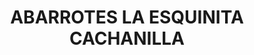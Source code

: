 ---
title: "ABARROTES LA ESQUINITA CACHANILLA"
url: /mexicali-baja-california/abarrotes-la-esquinita-cachanilla-calzada-campesinos/
shop: Lebensmittel
---